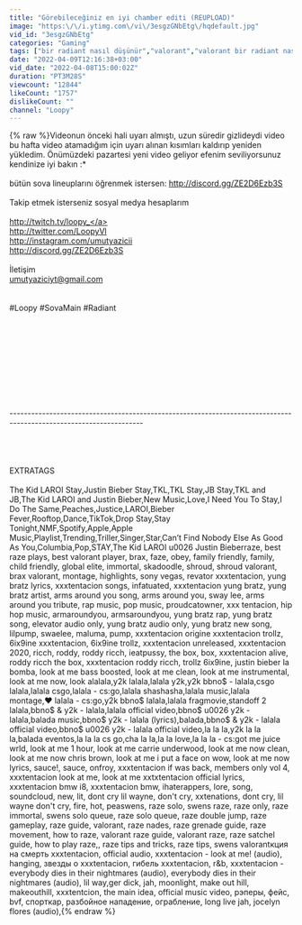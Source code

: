 ```yaml
---
title: "Görebileceğiniz en iyi chamber editi (REUPLOAD)"
image: "https:\/\/i.ytimg.com\/vi\/3esgzGNbEtg\/hqdefault.jpg"
vid_id: "3esgzGNbEtg"
categories: "Gaming"
tags: ["bir radiant nasıl düşünür","valorant","valorant bir radiant nasıl düşünür"]
date: "2022-04-09T12:16:38+03:00"
vid_date: "2022-04-08T15:00:02Z"
duration: "PT3M28S"
viewcount: "12844"
likeCount: "1757"
dislikeCount: ""
channel: "Loopy"
---
```

{% raw %}Videonun önceki hali uyarı almıştı, uzun süredir gizlideydi video bu hafta video atamadığım için uyarı alınan kısımları kaldırıp yeniden yükledim. Önümüzdeki pazartesi yeni video geliyor efenim seviliyorsunuz kendinize iyi bakın :*<br /><br />bütün sova lineuplarını öğrenmek istersen: <a rel="nofollow" target="blank" href="http://discord.gg/ZE2D6Ezb3S">http://discord.gg/ZE2D6Ezb3S</a>  <br /><br />Takip etmek isterseniz sosyal medya hesaplarım<br /><br /><a rel="nofollow" target="blank" href="http://twitch.tv/loopy_">http://twitch.tv/loopy_</a> <br /><a rel="nofollow" target="blank" href="http://twitter.com/LoopyVl">http://twitter.com/LoopyVl</a> <br /><a rel="nofollow" target="blank" href="http://instagram.com/umutyazicii">http://instagram.com/umutyazicii</a> <br /><a rel="nofollow" target="blank" href="http://discord.gg/ZE2D6Ezb3S">http://discord.gg/ZE2D6Ezb3S</a> <br /><br />İletişim<br />umutyaziciyt@gmail.com<br /><br /><br />#Loopy #SovaMain #Radiant<br /><br /><br /><br /><br /><br /><br /><br /><br /><br /><br />-------------------------------------------------------------------------------------------------------------------<br /><br /><br /><br /><br />EXTRATAGS<br /><br />The Kid LAROI Stay,Justin Bieber Stay,TKL,TKL Stay,JB Stay,TKL and JB,The Kid LAROI and Justin Bieber,New Music,Love,I Need You To Stay,I Do The Same,Peaches,Justice,LAROI,Bieber Fever,Rooftop,Dance,TikTok,Drop Stay,Stay Tonight,NMF,Spotify,Apple,Apple Music,Playlist,Trending,Triller,Singer,Star,Can’t Find Nobody Else As Good As You,Columbia,Pop,STAY,The Kid LAROI u0026 Justin Bieberraze, best raze plays, best valorant player, brax, faze, obey, family friendly, family, child friendly, global elite, immortal, skadoodle, shroud, shroud valorant, brax valorant, montage, highlights, sony vegas, revator xxxtentacion, yung bratz lyrics, xxxtentacion songs, infatuated, xxxtentacion yung bratz, yung bratz artist, arms around you song, arms around you, sway lee, arms around you tribute, rap music, pop music, proudcatowner, xxx tentacion, hip hop music, armaroundyou, armsaroundyou, yung bratz rap, yung bratz song, elevator audio only, yung bratz audio only, yung bratz new song, lilpump, swaelee, maluma, pump, xxxtentacion origine xxxtentacion trollz, 6ix9ine xxxtentacion, 6ix9ine trollz, xxxtentacion unreleased, xxxtentacion 2020, ricch, roddy, roddy ricch, ieatpussy, the box, box, xxxtentacion alive, roddy ricch the box, xxxtentacion roddy ricch, trollz 6ix9ine, justin bieber la bomba, look at me bass boosted, look at me clean, look at me instrumental, look at me now, look alalala,y2k lalala,lalala y2k,y2k bbno$ - lalala,csgo lalala,lalala csgo,lalala - cs:go,lalala shashasha,lalala music,lalala montage,♥ lalala - cs:go,y2k bbno$ lalala,lalala fragmovie,standoff 2 lalala,bbno$ &amp; y2k - lalala,lalala official video,bbno$ u0026 y2k - lalala,balada music,bbno$ y2k - lalala (lyrics),balada,bbno$ &amp; y2k - lalala official video,bbno$ u0026 y2k - lalala official video,la la la,y2k la la la,balada eventos,la la la cs go,cha la la,la la love,la la la - cs:got me juice wrld, look at me 1 hour, look at me carrie underwood, look at me now clean, look at me now chris brown, look at me i put a face on wow, look at me now lyrics, sauce!, sauce, onfroy, xxxtentacion if was back, members only vol 4, xxxtentacion look at me, look at me xxtxtentacion official lyrics, xxxtentacion bmw i8, xxxtentacion bmw, ihaterappers, lore, song, soundcloud, new, lit, dont cry lil wayne, don't cry, xxtenations, dont cry, lil wayne don't cry, fire, hot, реаswens, raze solo, swens raze, raze only, raze immortal, swens solo queue, raze solo queue, raze double jump, raze gameplay, raze guide, valorant, raze nades, raze grenade guide, raze movement, how to raze, valorant raze guide, valorant raze, raze satchel guide, how to play raze,, raze tips and tricks, raze tips, swens valorantкция на смерть xxxtentacion, official audio, xxxtentacion - look at me! (audio), hanging, звезды о xxxtentacion, гибель xxxtentacion, r&amp;b, xxxtentacion - everybody dies in their nightmares (audio), everybody dies in their nightmares (audio), lil way,ger dick, jah, moonlight, make out hill, makeouthill, xxxtentcion, the main idea, official music video, рэперы, фейс, bvf, спорткар, разбойное нападение, ограбление, long live jah, jocelyn flores (audio),{% endraw %}
